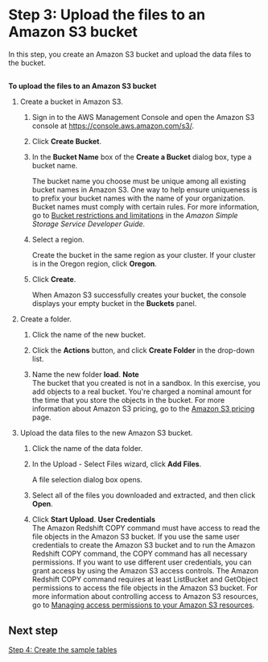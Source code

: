# Step 3: Upload the files to an Amazon S3 bucket<a name="tutorial-loading-data-upload-files"></a>

In this step, you create an Amazon S3 bucket and upload the data files to the bucket\.

## <a name="tutorial-loading-data-to-upload-files"></a>

**To upload the files to an Amazon S3 bucket**

1. Create a bucket in Amazon S3\.

   1. Sign in to the AWS Management Console and open the Amazon S3 console at [https://console\.aws\.amazon\.com/s3/](https://console.aws.amazon.com/s3/)\.

   1. Click **Create Bucket**\.

   1. In the **Bucket Name** box of the **Create a Bucket** dialog box, type a bucket name\. 

      The bucket name you choose must be unique among all existing bucket names in Amazon S3\. One way to help ensure uniqueness is to prefix your bucket names with the name of your organization\. Bucket names must comply with certain rules\. For more information, go to [Bucket restrictions and limitations](https://docs.aws.amazon.com/AmazonS3/latest/dev/BucketRestrictions.html) in the *Amazon Simple Storage Service Developer Guide\.* 

   1. Select a region\. 

      Create the bucket in the same region as your cluster\. If your cluster is in the Oregon region, click **Oregon**\.

   1. Click **Create**\. 

      When Amazon S3 successfully creates your bucket, the console displays your empty bucket in the **Buckets** panel\. 

1. Create a folder\.

   1. Click the name of the new bucket\.

   1. Click the **Actions** button, and click **Create Folder** in the drop\-down list\.

   1. Name the new folder **load**\.
**Note**  
The bucket that you created is not in a sandbox\. In this exercise, you add objects to a real bucket\. You're charged a nominal amount for the time that you store the objects in the bucket\. For more information about Amazon S3 pricing, go to the [Amazon S3 pricing](https://aws.amazon.com/s3/pricing/) page\.

1. Upload the data files to the new Amazon S3 bucket\.

   1. Click the name of the data folder\.

   1. In the Upload \- Select Files wizard, click **Add Files**\.

      A file selection dialog box opens\.

   1. Select all of the files you downloaded and extracted, and then click **Open**\.

   1. Click **Start Upload**\.
<a name="tutorial-loading-user-credentials"></a>
**User Credentials**  
The Amazon Redshift COPY command must have access to read the file objects in the Amazon S3 bucket\. If you use the same user credentials to create the Amazon S3 bucket and to run the Amazon Redshift COPY command, the COPY command has all necessary permissions\. If you want to use different user credentials, you can grant access by using the Amazon S3 access controls\. The Amazon Redshift COPY command requires at least ListBucket and GetObject permissions to access the file objects in the Amazon S3 bucket\. For more information about controlling access to Amazon S3 resources, go to [Managing access permissions to your Amazon S3 resources](https://docs.aws.amazon.com/AmazonS3/latest/dev/s3-access-control.html)\.

## Next step<a name="tutorial-loading-next-step4"></a>

[Step 4: Create the sample tables](tutorial-loading-data-create-tables.md)